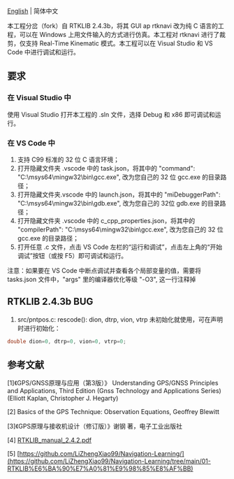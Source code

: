 [English](https://github.com/Kevin-QAQ/RTKLIB-trimmed/blob/rtklib_2.4.3/README.md) | 简体中文

本工程分岔（fork）自 RTKLIB 2.4.3b，将其 GUI ap rtknavi 改为纯 C 语言的工程，可以在 Windows 上用文件输入的方式进行仿真。本工程对 rtknavi 进行了裁剪，仅支持 Real-Time Kinematic 模式。本工程可以在 Visual Studio 和 VS Code 中进行调试和运行。

## 要求

### 在 Visual Studio 中

使用 Visual Studio 打开本工程的 .sln 文件，选择 Debug 和 x86 即可调试和运行。

### 在 VS Code 中

1. 支持 C99 标准的 32 位 C 语言环境；
2. 打开隐藏文件夹 .vscode 中的 task.json，将其中的 "command": "C:\\msys64\\mingw32\\bin\\gcc.exe", 改为您自己的 32 位 gcc.exe 的目录路径；
3. 打开隐藏文件夹.vscode 中的 launch.json，将其中的 "miDebuggerPath": "C:\\msys64\\mingw32\\bin\\gdb.exe", 改为您自己的 32位 gdb.exe 的目录路径；
4. 打开隐藏文件夹 .vscode 中的 c_cpp_properties.json，将其中的 "compilerPath": "C:\\msys64\\mingw32\\bin\\gcc.exe", 改为您自己的 32 位 gcc.exe 的目录路径；
5. 打开任意 .c 文件，点击 VS Code 左栏的“运行和调试”，点击左上角的“开始调试”按钮（或按 F5）即可调试和运行。

注意：如果要在 VS Code 中断点调试并查看各个局部变量的值，需要将 tasks.json 文件中，"args" 里的编译器优化等级 "-O3", 这一行注释掉

## RTKLIB 2.4.3b BUG

1. src/pntpos.c: rescode(): dion, dtrp, vion, vtrp 未初始化就使用，可在声明时进行初始化：

```c
double dion=0, dtrp=0, vion=0, vtrp=0;
```

## 参考文献

[1]《GPS/GNSS原理与应用（第3版）》 Understanding GPS/GNSS Principles and Applications, Third Edition (Gnss Technology and Applications Series) (Elliott Kaplan, Christopher J. Hegarty) 

[2] Basics of the GPS Technique: Observation Equations, Geoffrey Blewitt

[3]《GPS原理与接收机设计（修订版）》谢钢 著，电子工业出版社

[4] [RTKLIB_manual_2.4.2.pdf](https://github.com/Kevin-QAQ/RTKLIB-trimmed/blob/rtklib_2.4.3/doc/manual_2.4.2.pdf)

[5] [https://github.com/LiZhengXiao99/Navigation-Learning/](https://github.com/LiZhengXiao99/Navigation-Learning/tree/main/01-RTKLIB%E6%BA%90%E7%A0%81%E9%98%85%E8%AF%BB)
